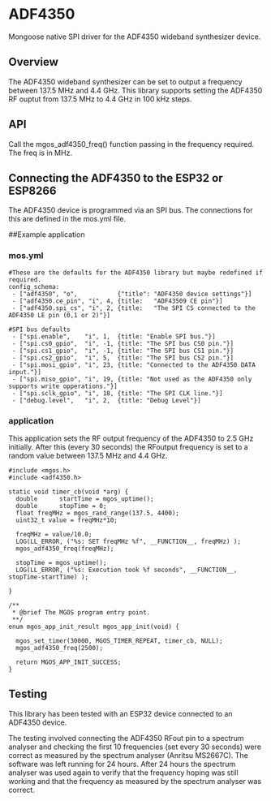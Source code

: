 # ADF4350
Mongoose native SPI driver for the ADF4350 wideband synthesizer device.

## Overview

The ADF4350 wideband synthesizer can be set to output a frequency between 137.5 MHz 
and 4.4 GHz. This library supports setting the ADF4350 RF ouptut from 137.5 MHz to 
4.4 GHz in 100 kHz steps.

## API

Call the mgos_adf4350_freq() function passing in the frequency required. 
The freq is in MHz.

## Connecting the ADF4350 to the ESP32 or ESP8266

The ADF4350 device is programmed via an SPI bus. The connections for this are 
defined in the mos.yml file.

##Example application

### mos.yml

```
#These are the defaults for the ADF4350 library but maybe redefined if required.
config_schema:
 - ["adf4350", "o",           {"title": "ADF4350 device settings"}]
 - ["adf4350.ce_pin", "i", 4, {title:   "ADF43509 CE pin"}]
 - ["adf4350.spi_cs", "i", 2, {title:   "The SPI CS connected to the ADF4350 LE pin (0,1 or 2)"}]

#SPI bus defaults
 - ["spi.enable",    "i", 1,  {title: "Enable SPI bus."}]
 - ["spi.cs0_gpio",  "i", -1, {title: "The SPI bus CS0 pin."}]
 - ["spi.cs1_gpio",  "i", -1, {title: "The SPI bus CS1 pin."}]
 - ["spi.cs2_gpio",  "i", 5,  {title: "The SPI bus CS2 pin."}]
 - ["spi.mosi_gpio", "i", 23, {title: "Connected to the ADF4350 DATA input."}]
 - ["spi.miso_gpio", "i", 19, {title: "Not used as the ADF4350 only supports write opperations."}]
 - ["spi.sclk_gpio", "i", 18, {title: "The SPI CLK line."}]
 - ["debug.level",   "i", 2,  {title: "Debug Level"}]
```

### application

This application sets the RF output frequency of the ADF4350 to 2.5 GHz initially.
After this (every 30 seconds) the RFoutput frequency is set to a random value between
137.5 MHz and 4.4 GHz.

```
#include <mgos.h>
#include <adf4350.h>

static void timer_cb(void *arg) {
  double      startTime = mgos_uptime();
  double      stopTime = 0;
  float freqMHz = mgos_rand_range(137.5, 4400);
  uint32_t value = freqMHz*10;
  
  freqMHz = value/10.0;
  LOG(LL_ERROR, ("%s: SET freqMHz %f", __FUNCTION__, freqMHz) );
  mgos_adf4350_freq(freqMHz);

  stopTime = mgos_uptime();
  LOG(LL_ERROR, ("%s: Execution took %f seconds", __FUNCTION__, stopTime-startTime) );

}

/**
 * @brief The MGOS program entry point.
 **/
enum mgos_app_init_result mgos_app_init(void) {

  mgos_set_timer(30000, MGOS_TIMER_REPEAT, timer_cb, NULL);
  mgos_adf4350_freq(2500);

  return MGOS_APP_INIT_SUCCESS;
}

```

## Testing

This library has been tested with an ESP32 device connected to an ADF4350 device.

The testing involved connecting the ADF4350 RFout pin to a spectrum analyser and checking
the first 10 frequencies (set every 30 seconds) were correct as measured by the spectrum
analyser (Anritsu MS2667C).
The software was left running for 24 hours. After 24 hours the spectrum analyser was used 
again to verify that the frequency hoping was still working and that the frequency as 
measured by the spectrum analyser was correct.
